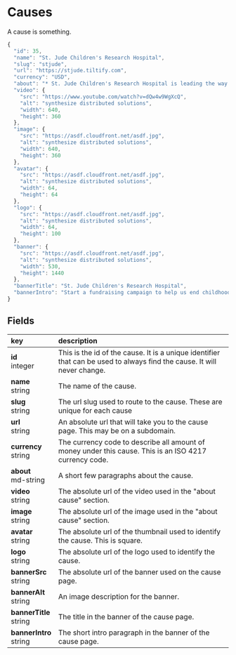 # Causes

A cause is something.

```js
{
  "id": 35,
  "name": "St. Jude Children's Research Hospital",
  "slug": "stjude",
  "url": "https://stjude.tiltify.com",
  "currency": "USD",
  "about": "* St. Jude Children's Research Hospital is leading the way the\nworld understands, treats and defeats childhood cancer and other\nlife-threatening diseases.  \n* Your support helps ensure that families never receive a bill\nfrom St. Jude for treatment, travel, housing or food -- because all a family\nshould worry about is helping their child live.  \n* St. Jude has helped push the childhood cancer survival rate\nfrom less than 20% when we opened to 80% today. We won't stop until no child\ndies from cancer.",
  "video": {
    "src": "https://www.youtube.com/watch?v=dQw4w9WgXcQ",
    "alt": "synthesize distributed solutions",
    "width": 640,
    "height": 360
  },
  "image": {
    "src": "https://asdf.cloudfront.net/asdf.jpg",
    "alt": "synthesize distributed solutions",
    "width": 640,
    "height": 360
  },
  "avatar": {
    "src": "https://asdf.cloudfront.net/asdf.jpg",
    "alt": "synthesize distributed solutions",
    "width": 64,
    "height": 64
  },
  "logo": {
    "src": "https://asdf.cloudfront.net/asdf.jpg",
    "alt": "synthesize distributed solutions",
    "width": 64,
    "height": 100
  },
  "banner": {
    "src": "https://asdf.cloudfront.net/asdf.jpg",
    "alt": "synthesize distributed solutions",
    "width": 530,
    "height": 1440
  },
  "bannerTitle": "St. Jude Children's Research Hospital",
  "bannerIntro": "Start a fundraising campaign to help us end childhood cancer."
}
```

## Fields

|key|description|
|:---|:---|
|**id**<br>integer| This is the id of the cause. It is a unique identifier that can be used to always find the cause. It will never change.
|**name**<br>string| The name of the cause.
|**slug**<br>string| The url slug used to route to the cause. These are unique for each cause
|**url**<br>string| An absolute url that will take you to the cause page. This may be on a subdomain.
|**currency**<br>string| The currency code to describe all amount of money under this cause. This is an ISO 4217 currency code.
|**about**<br>md-string| A short few paragraphs about the cause.
|**video**<br>string| The absolute url of the video used in the "about cause" section.
|**image**<br>string| The absolute url of the image used in the "about cause" section.
|**avatar**<br>string| The absolute url of the thumbnail used to identify the cause. This is square.
|**logo**<br>string| The absolute url of the logo used to identify the cause.
|**bannerSrc**<br>string| The absolute url of the banner used on the cause page.
|**bannerAlt**<br>string| An image description for the banner.
|**bannerTitle**<br>string| The title in the banner of the cause page.
|**bannerIntro**<br>string| The short intro paragraph in the banner of the cause page.
